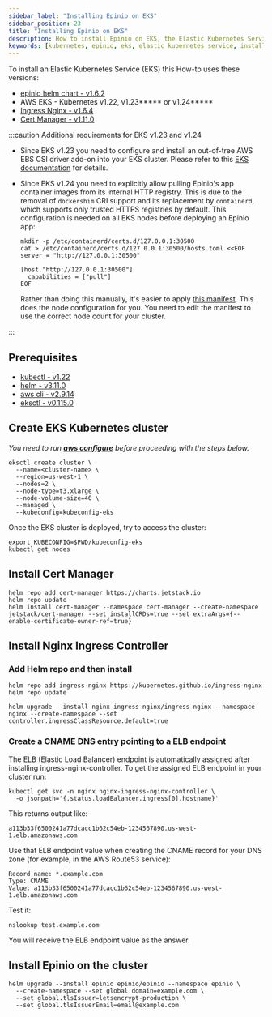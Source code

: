 ```yaml
---
sidebar_label: "Installing Epinio on EKS"
sidebar_position: 23
title: "Installing Epinio on EKS"
description: How to install Epinio on EKS, the Elastic Kubernetes Service.
keywords: [kubernetes, epinio, eks, elastic kubernetes service, install]
---
```


To install an Elastic Kubernetes Service (EKS) this How-to uses these versions:

* [epinio helm chart - v1.6.2](https://github.com/epinio/helm-charts/releases/tag/epinio-1.6.2)
* AWS EKS - Kubernetes v1.22, v1.23***** or v1.24*****
* [Ingress Nginx - v1.6.4](https://kubernetes.github.io/ingress-nginx/)
* [Cert Manager - v1.11.0](https://github.com/cert-manager/cert-manager)

:::caution Additional requirements for EKS v1.23 and v1.24

* Since EKS v1.23 you need to configure and install an out-of-tree AWS EBS CSI driver add-on into your EKS cluster.
Please refer to this [EKS documentation](https://docs.aws.amazon.com/eks/latest/userguide/ebs-csi.html) for details.
* Since EKS v1.24 you need to explicitly allow pulling Epinio's app container images from its internal HTTP registry.
This is due to the removal of `dockershim` CRI support and its replacement by `containerd`, which supports only trusted HTTPS registries by default.
This configuration is needed on all EKS nodes before deploying an Epinio app:

  ```shell
  mkdir -p /etc/containerd/certs.d/127.0.0.1:30500
  cat > /etc/containerd/certs.d/127.0.0.1:30500/hosts.toml <<EOF
  server = "http://127.0.0.1:30500"

  [host."http://127.0.0.1:30500"]
    capabilities = ["pull"]
  EOF
  ```

  Rather than doing this manually, it's easier to apply [this manifest](https://raw.githubusercontent.com/epinio/epinio/main/scripts/eks-cri-allow-http-registries.yaml). This does the node configuration for you.
  You need to edit the manifest to use the correct node count for your cluster.

:::

## Prerequisites

* [kubectl - v1.22](https://kubernetes.io/docs/tasks/tools/)
* [helm - v3.11.0](https://helm.sh/docs/helm/helm_get/)
* [aws cli - v2.9.14](https://docs.aws.amazon.com/cli/latest/userguide/getting-started-install.html)
* [eksctl - v0.115.0](https://docs.aws.amazon.com/eks/latest/userguide/eksctl.html)

## Create EKS Kubernetes cluster

*You need to run **[aws configure](https://docs.aws.amazon.com/cli/latest/userguide/cli-configure-quickstart.html)** before proceeding with the steps below.*

```shell
eksctl create cluster \
  --name=<cluster-name> \
  --region=us-west-1 \
  --nodes=2 \
  --node-type=t3.xlarge \
  --node-volume-size=40 \
  --managed \
  --kubeconfig=kubeconfig-eks
```

Once the EKS cluster is deployed, try to access the cluster:

```shell
export KUBECONFIG=$PWD/kubeconfig-eks
kubectl get nodes
```

## Install Cert Manager

```shell
helm repo add cert-manager https://charts.jetstack.io
helm repo update
helm install cert-manager --namespace cert-manager --create-namespace jetstack/cert-manager --set installCRDs=true --set extraArgs={--enable-certificate-owner-ref=true}
```

## Install Nginx Ingress Controller

### Add Helm repo and then install

```shell
helm repo add ingress-nginx https://kubernetes.github.io/ingress-nginx
helm repo update
```

```shell
helm upgrade --install nginx ingress-nginx/ingress-nginx --namespace nginx --create-namespace --set controller.ingressClassResource.default=true
```

### Create a CNAME DNS entry pointing to a ELB endpoint

The ELB (Elastic Load Balancer) endpoint is automatically assigned after installing ingress-nginx-controller.
To get the assigned ELB endpoint in your cluster run:

```shell
kubectl get svc -n nginx nginx-ingress-nginx-controller \
  -o jsonpath='{.status.loadBalancer.ingress[0].hostname}'
```

This returns output like:
```console
a113b33f6500241a77dcacc1b62c54eb-1234567890.us-west-1.elb.amazonaws.com
```

Use that ELB endpoint value when creating the CNAME record for your DNS zone (for example, in the AWS Route53 service):

```
Record name: *.example.com
Type: CNAME
Value: a113b33f6500241a77dcacc1b62c54eb-1234567890.us-west-1.elb.amazonaws.com
```

Test it:

```shell
nslookup test.example.com
```

You will receive the ELB endpoint value as the answer.

## Install Epinio on the cluster

```shell
helm upgrade --install epinio epinio/epinio --namespace epinio \
  --create-namespace --set global.domain=example.com \
  --set global.tlsIssuer=letsencrypt-production \
  --set global.tlsIssuerEmail=email@example.com
```
